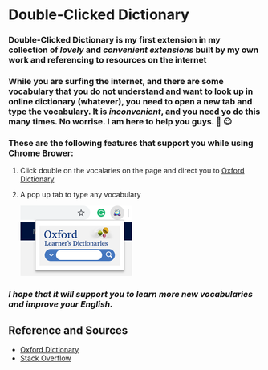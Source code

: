 # **Double-Clicked Dictionary**

### **Double-Clicked Dictionary** is my first extension in my collection of *lovely* and *convenient extensions* built by my own work and referencing to resources on the internet

### While you are surfing the internet, and there are some vocabulary that you do not understand and want to look up in online dictionary (whatever), you need to open a new tab and type the vocabulary. It is *inconvenient*, and you need yo do this many times. No worrise. I am here to help you guys. :gift: :wink:
### **These are the following features that support you while using Chrome Brower**:
1. Click double on the vocalaries on the page and direct you to [Oxford Dictionary](https://www.oxfordlearnersdictionaries.com/)
2. A pop up tab to type any vocabulary 

    ![Captured](1.PNG)

### *I hope that it will support you to learn more new vocabularies and improve your English.*


## **Reference and Sources**
* [Oxford Dictionary](https://www.oxfordlearnersdictionaries.com)
* [Stack Overflow](https://stackoverflow.com/)



